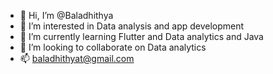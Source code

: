 - 👋 Hi, I’m @Baladhithya
- 👀 I’m interested in Data analysis and app development
- 🌱 I’m currently learning Flutter and Data analytics and Java
- 💞️ I’m looking to collaborate on Data analytics
- 📫 baladhithyat@gmail.com

<!---
Baladhithya/Baladhithya is a ✨ special ✨ repository because its `README.md` (this file) appears on your GitHub profile.
You can click the Preview link to take a look at your changes.
--->
